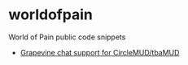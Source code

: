# worldofpain
World of Pain public code snippets
* [Grapevine chat support for CircleMUD/tbaMUD](GRAPEVINE.md)
